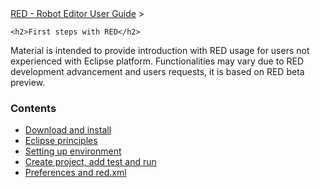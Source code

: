 <html>
<head>
<link href="PLUGINS_ROOT/org.robotframework.ide.eclipse.main.plugin.doc.user/help/style.css" rel="stylesheet" type="text/css"/>
</head>
<body>
<a href="..\..\index.html">RED - Robot Editor User Guide</a> &gt; 
	
	<h2>First steps with RED</h2>
<p>Material is intended to provide introduction with RED usage for users not experienced with 
	Eclipse platform. Functionalities may vary due to RED development advancement and users requests, 
	it is based on RED beta preview.
	</p>
<h3>Contents</h3>
<ul>
<li><a href="..\download_install.html">Download and install</a>
</li>
<li><a href="..\eclipse_principles.html">Eclipse principles</a>
</li>
<li><a href="..\setting_up_environment.html">Setting up environment</a>
</li>
<li><a href="..\create_run.html">Create project, add test and run</a>
</li>
<li><a href="..\preferences_misc.html">Preferences and red.xml</a>
</li>
</ul>
</body>
</html>